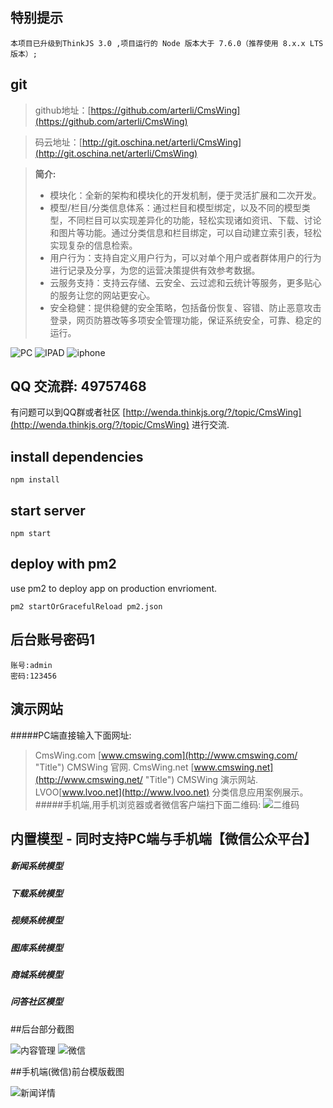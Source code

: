 ## 特别提示
```
本项目已升级到ThinkJS 3.0 ,项目运行的 Node 版本大于 7.6.0（推荐使用 8.x.x LTS 版本）;
```
## git
> github地址：[https://github.com/arterli/CmsWing](https://github.com/arterli/CmsWing)

> 码云地址：[http://git.oschina.net/arterli/CmsWing](http://git.oschina.net/arterli/CmsWing)

> **简介:**
> - 模块化：全新的架构和模块化的开发机制，便于灵活扩展和二次开发。
> - 模型/栏目/分类信息体系：通过栏目和模型绑定，以及不同的模型类型，不同栏目可以实现差异化的功能，轻松实现诸如资讯、下载、讨论和图片等功能。通过分类信息和栏目绑定，可以自动建立索引表，轻松实现复杂的信息检索。
> - 用户行为：支持自定义用户行为，可以对单个用户或者群体用户的行为进行记录及分享，为您的运营决策提供有效参考数据。
> - 云服务支持：支持云存储、云安全、云过滤和云统计等服务，更多贴心的服务让您的网站更安心。
> - 安全稳健：提供稳健的安全策略，包括备份恢复、容错、防止恶意攻击登录，网页防篡改等多项安全管理功能，保证系统安全，可靠、稳定的运行。

![PC](http://www.cmswing.com/static/dome/macbookpro.png)
![IPAD](http://www.cmswing.com/static/dome/ipad.png)
![iphone](http://www.cmswing.com/static/dome/iphone.png)

## QQ 交流群: 49757468
有问题可以到QQ群或者社区 [http://wenda.thinkjs.org/?/topic/CmsWing](http://wenda.thinkjs.org/?/topic/CmsWing) 进行交流.

## install dependencies
```
npm install
```
## start server
```
npm start
```

## deploy with pm2

use pm2 to deploy app on production envrioment.

```
pm2 startOrGracefulReload pm2.json
```

## 后台账号密码1
```
账号:admin
密码:123456
```
## 演示网站
#####PC端直接输入下面网址:
>CmsWing.com [www.cmswing.com](http://www.cmswing.com/ "Title") CMSWing 官网.
>CmsWing.net [www.cmswing.net](http://www.cmswing.net/ "Title") CMSWing 演示网站.
>LVOO[www.lvoo.net](http://www.lvoo.net) 分类信息应用案例展示。
#####手机端,用手机浏览器或者微信客户端扫下面二维码:
![二维码](http://data.cmswing.com/1C30EFE7-A0DD-474B-88B5-4AD2270C422E.png)
## 内置模型 - 同时支持PC端与手机端【微信公众平台】
##### 新闻系统模型 
##### 下载系统模型 
##### 视频系统模型
##### 图库系统模型
##### 商城系统模型
##### 问答社区模型

##后台部分截图

![内容管理](http://data.cmswing.com/%E5%86%85%E5%AE%B9%E7%AE%A1%E7%90%86%20%20%20CmsWing%E5%86%85%E5%AE%B9%E7%AE%A1%E7%90%86%E6%A1%86%E6%9E%B6.png?imageView2/2/w/973)
![微信](http://data.cmswing.com/%E7%81%AB%E7%8B%90%E6%88%AA%E5%9B%BE_2016-05-20T09-51-31.869Z.png?imageView2/2/w/973)

##手机端(微信)前台模版截图

![新闻详情](http://data.cmswing.com/D8738B846D03D0854FA7FBB6C0CE189B.png)

